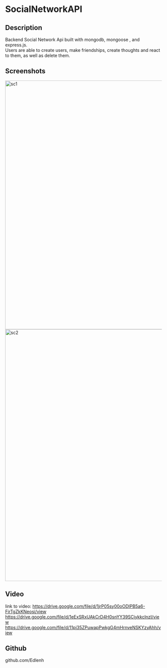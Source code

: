 # SocialNetworkAPI

## Description
Backend Social Network Api built with mongodb, mongoose , and express.js. <br>
Users are able to create users, make friendships, create thoughts and react to them, as well as delete them. 
## Screenshots
<img width="797" alt="sc1" src="https://user-images.githubusercontent.com/84059980/224589652-d4705c10-f275-400d-b10a-265135d98110.png">
<img width="807" alt="sc2" src="https://user-images.githubusercontent.com/84059980/224589655-2ed0096d-61f5-43c0-8bc5-39863824967e.png">

## Video
link to video:
https://drive.google.com/file/d/1jrP05sy00oODlPB5a6-FirTgZkKNeosi/view
https://drive.google.com/file/d/1eExSRxUAkCrD4H0snYY39SCjykkclnzI/view
https://drive.google.com/file/d/11pi35ZPuwapPwkgG4mHrnveNSKYzyAhh/view

## Github
github.com/Edlenh
